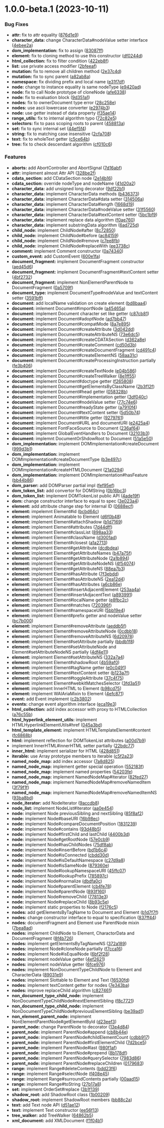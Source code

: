 # 1.0.0-beta.1 (2023-10-11)


### Bug Fixes

* **attr:** fix to attr equality ([876d1e9](https://github.com/TomokiMiyauci/dom/commit/876d1e9ab394047732485fccae01e5ec176c3a9d))
* **character_data:** change CharacterData#nodeValue setter interface ([4ebee2a](https://github.com/TomokiMiyauci/dom/commit/4ebee2a928a3c676a4525dad26bdacdc993916cd))
* **dom_implementation:** fix to assign ([83087ff](https://github.com/TomokiMiyauci/dom/commit/83087ff89de5e0ee7806d641bd72c39715cfc46c))
* **element:** fix to cloning method to use this constructor ([df0244d](https://github.com/TomokiMiyauci/dom/commit/df0244d66a941fec4c7db39c839ac218417f4b1a))
* **html_collection:** fix to filter condition ([422eb8f](https://github.com/TomokiMiyauci/dom/commit/422eb8fa9ce3cd19526700bd3fdf2be23fa93f0d))
* **list:** use private access modifier ([2bfeeaf](https://github.com/TomokiMiyauci/dom/commit/2bfeeaf2453ca3ebaa8c2b4460f864e5e1ffbf4f))
* **mutation:** fix to remove all children method ([2e37c4d](https://github.com/TomokiMiyauci/dom/commit/2e37c4d872f05ae75f23cedc0105f51638b6b732))
* **mutation:** fix to sync parent ([a82ab8a](https://github.com/TomokiMiyauci/dom/commit/a82ab8a2001cf73784f54fab4d6370b4641b940f))
* **namespace:** fix dividing prefix and local name ([e31f7df](https://github.com/TomokiMiyauci/dom/commit/e31f7dfa3fdf900bda64b7c64830ae65e917f112))
* **node:** change to instance equality is same nodeType ([e9420ad](https://github.com/TomokiMiyauci/dom/commit/e9420ada89d1cd72809d055651d6af77f70a0c69))
* **node:** fix to call Node prototype of cloneNode ([afe6338](https://github.com/TomokiMiyauci/dom/commit/afe63388606c85c81c8f247d540ae3d0f2e4ec94))
* **node:** fix to evaluation block ([9d351a1](https://github.com/TomokiMiyauci/dom/commit/9d351a13965b9b895df1fa1cfa5df586fc36c1cd))
* **nodes:** fix to ownerDocument type error ([28c258e](https://github.com/TomokiMiyauci/dom/commit/28c258eb86510433a3e27cda6af306bf56fce5fb))
* **nodes:** use ascii lowercase converter ([e2974b3](https://github.com/TomokiMiyauci/dom/commit/e2974b32e6e4dce4da86324c9e6c332dc206176a))
* **node:** use getter instead of data property ([f35ae14](https://github.com/TomokiMiyauci/dom/commit/f35ae140c7c391675625b69ad77758ca5f07a497))
* **range_utils:** fix to internal algorithm typo ([72c82e5](https://github.com/TomokiMiyauci/dom/commit/72c82e54439e280c44646d91ecd9774071f84406))
* **selectors:** fix to pass scoping roots to parent ([458813a](https://github.com/TomokiMiyauci/dom/commit/458813ab9d805229d51f84528a8ad03df9644eb7))
* **set:** fix to sync internal set ([44ef5f4](https://github.com/TomokiMiyauci/dom/commit/44ef5f42a61304d2bd0a15cc2110fba797cc4d37))
* **string:** fix to matching case insensitive ([2cfa708](https://github.com/TomokiMiyauci/dom/commit/2cfa708f74aff59dd77d96b4da897094a1375e5f))
* **text:** fix to wholeText getter ([c5ce64b](https://github.com/TomokiMiyauci/dom/commit/c5ce64b0de510ddc6c1cc7f64df2698a67eae21b))
* **tree:** fix to check descendant algorithm ([cf010c6](https://github.com/TomokiMiyauci/dom/commit/cf010c68cd1e15c0d610d6fd882d7ab0f79b13c5))


### Features

* **aborts:** add AbortController and AbortSignal ([7d16abf](https://github.com/TomokiMiyauci/dom/commit/7d16abfff948714209dfabe910cfa06685a21728))
* **attr:** implement almost Attr API ([328be2f](https://github.com/TomokiMiyauci/dom/commit/328be2f78ab5bfb306c7216ef491a625908be90c))
* **cdata_section:** add CDataSection node ([2e14b16](https://github.com/TomokiMiyauci/dom/commit/2e14b16a3e9edd38fc2912f21cf86b66b268a0b6))
* **cdata_section:** override nodeType and nodeName ([41d20a2](https://github.com/TomokiMiyauci/dom/commit/41d20a2fd1a78ecaa55b5218bea128a9893cc0f5))
* **character_data:** add unsigned long decorator ([9df22b1](https://github.com/TomokiMiyauci/dom/commit/9df22b1a6d5b754561af7da8417ee2fcf5e183ac))
* **character_data:** implement CharacterData methods ([b436373](https://github.com/TomokiMiyauci/dom/commit/b436373bd4460414c1e2a67d662d03e1bb115b28))
* **character_data:** implement CharacterData#data setter ([314506a](https://github.com/TomokiMiyauci/dom/commit/314506aaa202523c99b1cdf561fabf4a29f29199))
* **character_data:** implement CharacterData#length ([1668d19](https://github.com/TomokiMiyauci/dom/commit/1668d19b583c7e745b0fc7d1f39d5156bb6ef701))
* **character_data:** implement CharacterData#nodeValue setter ([31f5560](https://github.com/TomokiMiyauci/dom/commit/31f5560305aebcd25357853db120f3f8254d4570))
* **character_data:** implement CharacterData#textContent setter ([5bc1bf9](https://github.com/TomokiMiyauci/dom/commit/5bc1bf986c2744b367f5b20d4a83860905b73f8d))
* **character_data:** implement replace data algorithm ([f0ae760](https://github.com/TomokiMiyauci/dom/commit/f0ae760262f8848ba78e1d776e23406cae06ff25))
* **character_data:** implement substringData algorithm ([6ad725d](https://github.com/TomokiMiyauci/dom/commit/6ad725dd8f2db166623707d963e3870f77558960))
* **child_node:** implement ChildNode#after ([8c72850](https://github.com/TomokiMiyauci/dom/commit/8c72850a9b5b08dc0cf3b272327bd2347c6b0722))
* **child_node:** implement ChildNode#before ([ac84159](https://github.com/TomokiMiyauci/dom/commit/ac841594cf376c39d2ed8faaa3a9e82921777090))
* **child_node:** implement ChildNode#remove ([c7ee8fb](https://github.com/TomokiMiyauci/dom/commit/c7ee8fb4742dbbf2c3536bf3e8c16fb591749813))
* **child_node:** implement ChildNode#replaceWith ([ee3738c](https://github.com/TomokiMiyauci/dom/commit/ee3738c783e7c3bcd48624280348d133e196a0cc))
* **comment:** implement Comment constructor ([0a74340](https://github.com/TomokiMiyauci/dom/commit/0a74340cac1f4043428b0fed8068b9d5d3d51886))
* **custom_event:** add CustomEvent ([600e1fa](https://github.com/TomokiMiyauci/dom/commit/600e1fa6340c9e6301cdc20bfe054cf87f9c5cba))
* **document_fragment:** implement DocumentFragment constructor ([aed45d6](https://github.com/TomokiMiyauci/dom/commit/aed45d60acf5920765208e9ac0d1b66550a1c9f9))
* **document_fragment:** implement DocumentFragment#textContent setter ([4bf2732](https://github.com/TomokiMiyauci/dom/commit/4bf2732b501750738a6f98581543508008a98975))
* **document_fragment:** implement NonElementParentNode to DocumentFragment ([0a5709f](https://github.com/TomokiMiyauci/dom/commit/0a5709fa7e8787d228a47a926419697435583a65))
* **document_type:** implement DocumentType#nodeValue and textContent setter ([3591bff](https://github.com/TomokiMiyauci/dom/commit/3591bff592aea2a414e28a8d19b8dd5a3ec4413d))
* **document:** add localName validation on create element ([bd8baa4](https://github.com/TomokiMiyauci/dom/commit/bd8baa4e8f4fee05b9aaea7b5952e0232060ccd3))
* **document:** imlement Document#importNode ([a45465a](https://github.com/TomokiMiyauci/dom/commit/a45465a9523ef61310fd9c16f3866b23713ad0b6))
* **document:** implement Document character set like getter ([c87cb81](https://github.com/TomokiMiyauci/dom/commit/c87cb81e72bf661ab8c0fb52c55e38a2ea5bc0b8))
* **document:** implement Document#adoptNode ([ad7bb47](https://github.com/TomokiMiyauci/dom/commit/ad7bb47c35d2481019aaaca34ec2f2f94ee959b4))
* **document:** implement Document#compatMode ([8a7e895](https://github.com/TomokiMiyauci/dom/commit/8a7e895a4039a14a9bc8490101ca2603c7fa35f4))
* **document:** implement Document#createAttribute ([3d042dd](https://github.com/TomokiMiyauci/dom/commit/3d042ddee57823e5fbaf7ae4e82f6750c33d37be))
* **document:** implement Document#createAttributeNS ([73e6dc5](https://github.com/TomokiMiyauci/dom/commit/73e6dc5145cc0f2a8e34ba7b5c05e0ee4db80620))
* **document:** implement Document#createCDATASection ([d362a8e](https://github.com/TomokiMiyauci/dom/commit/d362a8e47b9454a4640123798c1e24e85eb8afe0))
* **document:** implement Document#createComment ([cd50d3b](https://github.com/TomokiMiyauci/dom/commit/cd50d3bd9dc8fdcc63662f8d05160230eb4c2f78))
* **document:** implement Document#createDocumentFragment ([cd491c4](https://github.com/TomokiMiyauci/dom/commit/cd491c49ead9d90672e2392c7f09331ea0af0017))
* **document:** implement Document#createElementNS ([58aa31c](https://github.com/TomokiMiyauci/dom/commit/58aa31cd29465154c0999e4104df7420461c1380))
* **document:** implement Document#createProcessingInstruction partially ([fe3b406](https://github.com/TomokiMiyauci/dom/commit/fe3b40697465e6471c4b10c370d16f035170bdc2))
* **document:** implement Document#createTextNode ([e04b586](https://github.com/TomokiMiyauci/dom/commit/e04b5861e7b9def59ce16208b7e560e27fe988cf))
* **document:** implement Document#createTreeWalker ([8e1ff55](https://github.com/TomokiMiyauci/dom/commit/8e1ff55be471c94ac4d8f348800d8f28e97fab00))
* **document:** implement Document#doctype getter ([f265808](https://github.com/TomokiMiyauci/dom/commit/f265808370b564c2d0b921bb130c1487a8d2f2d2))
* **document:** implement Document#getElementsByClassName ([2b3f12f](https://github.com/TomokiMiyauci/dom/commit/2b3f12ff5ac5daa14c9e1cbdcf55af9270cf7c6b))
* **document:** implement Document#head getter ([058328b](https://github.com/TomokiMiyauci/dom/commit/058328bcec9753c74e5574a5aab9de7dac581447))
* **document:** implement Document#implementation getter ([3df040c](https://github.com/TomokiMiyauci/dom/commit/3df040c7701ec102e1c3b11f00455e089ee25e59))
* **document:** implement Document#nodeValue setter ([77c74e6](https://github.com/TomokiMiyauci/dom/commit/77c74e636fc71f5e9e5f709813f45bb624924ea1))
* **document:** implement Document#readyState getter ([a7910f4](https://github.com/TomokiMiyauci/dom/commit/a7910f41d586834a7271bf4c31d2a50f0821c0d5))
* **document:** implement Document#textContent setter ([5d50b74](https://github.com/TomokiMiyauci/dom/commit/5d50b74dcab6512b31b5114526cbf0277a9b1289))
* **document:** implement Document#title getter ([9279761](https://github.com/TomokiMiyauci/dom/commit/9279761d489153be885c1d928e0919e4775239ad))
* **document:** implement Document#URL and documentURI ([e2425a4](https://github.com/TomokiMiyauci/dom/commit/e2425a44126427a45f9862d8b4995ef467037e0e))
* **document:** implement FontFaceSource to Document ([236af64](https://github.com/TomokiMiyauci/dom/commit/236af64be1b59eb9ede8b7ffc1448e64d73c5c62))
* **document:** implement GlobalEventHandlers to Document ([32103b3](https://github.com/TomokiMiyauci/dom/commit/32103b390b33e921f2a1bba57624c62554d87cd4))
* **document:** implemnt DocumentOrShdowRoot to Document ([51a5e50](https://github.com/TomokiMiyauci/dom/commit/51a5e50bce8052f52f056955903d821580522c5b))
* **dom_implementation:** implement DOMImplementation#createDocument ([999d3b1](https://github.com/TomokiMiyauci/dom/commit/999d3b1bb0de4e9531e37ea74500049181a9ec95))
* **dom_implementation:** implement DOMImplementation#createDocumentType ([b3e497c](https://github.com/TomokiMiyauci/dom/commit/b3e497c2b72fb6eb6979fa30fc9e2a0b350661a9))
* **dom_implementation:** implement DOMImplementation#createHTMLDocument ([21a0294](https://github.com/TomokiMiyauci/dom/commit/21a02944484f3574c0a7678d3e7bee0d5f8f9120))
* **dom_implementation:** implement DOMImplementation#hasFeature ([bb44b86](https://github.com/TomokiMiyauci/dom/commit/bb44b869145098ea2e1514f6ee72f44d8696d9cc))
* **dom_parser:** add DOMParser partial impl ([fef95ef](https://github.com/TomokiMiyauci/dom/commit/fef95ef743f00aef90c0b1eaa0009a8128d6a374))
* **dom_token_list:** add convertor for DOMString ([0b16bc3](https://github.com/TomokiMiyauci/dom/commit/0b16bc347414c2488f00710473b2fe0411023de5))
* **dom_token_list:** implement DOMTokenList public API ([4ade19f](https://github.com/TomokiMiyauci/dom/commit/4ade19fedaa8fc4dd3726d5e7f995ea9b5ae73ed))
* **dom:** change constructor interface to equal to spec ([3e023a4](https://github.com/TomokiMiyauci/dom/commit/3e023a4fe0d89563466a6919f5e057f3f70562b3))
* **element:** add attribute change step for internal ID ([0688ecf](https://github.com/TomokiMiyauci/dom/commit/0688ecfa686dd7466fa3cccbb9d4484d558e3c5e))
* **element:** impelemnt Element#id ([bcbd64c](https://github.com/TomokiMiyauci/dom/commit/bcbd64c4986f89620b435c1c6efc0d08b48dc569))
* **element:** implement Animatable to Element ([d6f0b48](https://github.com/TomokiMiyauci/dom/commit/d6f0b48499d2da7904e9a0a1ac32f64bdfc02b54))
* **element:** implement Element#attachShadow ([b1d7169](https://github.com/TomokiMiyauci/dom/commit/b1d7169ba349c7e9011de16dbf783d7d1dab588c))
* **element:** implement Element#attributes ([7d44dff](https://github.com/TomokiMiyauci/dom/commit/7d44dff553257aa90f5f29ceb0871b7d1181a69c))
* **element:** implement Element#classList ([898aa33](https://github.com/TomokiMiyauci/dom/commit/898aa331a6c55c2141ff091e9a6571125c4e1716))
* **element:** implement Element#className ([d3001ad](https://github.com/TomokiMiyauci/dom/commit/d3001ad22abf692a81351e2417da16b2411d5e51))
* **element:** implement Element#closest ([a1a2713](https://github.com/TomokiMiyauci/dom/commit/a1a27131dda33ab863f92fb592a2f909c8b74f0c))
* **element:** implement Element#getAttribute ([dcdbdea](https://github.com/TomokiMiyauci/dom/commit/dcdbdeaa7cb5c39787a8a40b75393638039937fc))
* **element:** implement Element#getAttributeNames ([b47a75f](https://github.com/TomokiMiyauci/dom/commit/b47a75f6b6ead6e905db1074f382fb3204dcac0c))
* **element:** implement Element#getAttributeNode ([2a1b894](https://github.com/TomokiMiyauci/dom/commit/2a1b894ea753d61c5272e14a5b4024ee50bd172d))
* **element:** implement Element#getAttributeNodeNS ([4f54074](https://github.com/TomokiMiyauci/dom/commit/4f54074741c7d57ffc7a00bf39ee993e20d5aeda))
* **element:** implement Element#getAttributeNS ([88ea7b3](https://github.com/TomokiMiyauci/dom/commit/88ea7b3622d4f784ce349531a575268c98ec66af))
* **element:** implement Element#hasAttribute ([7f3ebdd](https://github.com/TomokiMiyauci/dom/commit/7f3ebdd81a7de21cac2d8ba37fab7d8e99437968))
* **element:** implement Element#hasAttributeNS ([2ea12d4](https://github.com/TomokiMiyauci/dom/commit/2ea12d4474224e1c1c2cb42ca97f27126acad9c4))
* **element:** implement Element#hasAttributes ([a6cb86e](https://github.com/TomokiMiyauci/dom/commit/a6cb86e2a5cab9a745a1f0ac5a1bf282b3f4e20e))
* **element:** implement Element#insertAdjacentElement ([253aa4a](https://github.com/TomokiMiyauci/dom/commit/253aa4a131d5e16e6d522651dce2e7711ac6852c))
* **element:** implement Element#insertAdjacentText ([a893991](https://github.com/TomokiMiyauci/dom/commit/a893991558c7b7be72038478b83260345f4b2e92))
* **element:** implement Element#localName getter ([e8fbc2c](https://github.com/TomokiMiyauci/dom/commit/e8fbc2cde9dca43ec2e9f02056c36f45fb68d6a4))
* **element:** implement Element#matches ([720396f](https://github.com/TomokiMiyauci/dom/commit/720396f3796782571e9a1df7d6f671c2e3d13f1b))
* **element:** implement Element#namespaceURI ([5bb19e4](https://github.com/TomokiMiyauci/dom/commit/5bb19e44f6f80efc7f8eda76b71490b0c36c2bb5))
* **element:** implement Element#prefix getter and nodeValue setter ([bc7b000](https://github.com/TomokiMiyauci/dom/commit/bc7b000f8dabed8863b57d8353d9fb782e223eed))
* **element:** implement Element#removeAttribute ([aeddb5f](https://github.com/TomokiMiyauci/dom/commit/aeddb5f5aa313a0634cdbb38fa073b129e8bf053))
* **element:** implement Element#removeAttributeNode ([0cdbb18](https://github.com/TomokiMiyauci/dom/commit/0cdbb1868dcf6b1c6fffa3272bf69cc77e673f98))
* **element:** implement Element#removeAttributeNS ([6d20978](https://github.com/TomokiMiyauci/dom/commit/6d20978f3c1c501134c5a0cb8a3d6221a298fadf))
* **element:** implement Element#setAttribute partially ([bbdb1f8](https://github.com/TomokiMiyauci/dom/commit/bbdb1f8324f6c5a34d0fd7e41581e08a0f35051c))
* **element:** implement Element#setAttributeNode and Element#setAttributeNodeNS partially ([4df4e11](https://github.com/TomokiMiyauci/dom/commit/4df4e11ba9a6c88b11f738958bfa78c4643d1a8e))
* **element:** implement Element#setAttributeNS ([332a7a4](https://github.com/TomokiMiyauci/dom/commit/332a7a49457f20ea118cbeae590ab71bf3ea7ef7))
* **element:** implement Element#shadowRoot ([4b59af0](https://github.com/TomokiMiyauci/dom/commit/4b59af0bfdda682bc24f9596d9d35907585573d5))
* **element:** implement Element#tagName getter ([e0c0491](https://github.com/TomokiMiyauci/dom/commit/e0c04916b7882c08b9035741330bf67032033a1e))
* **element:** implement Element#textContent setter ([b123a7f](https://github.com/TomokiMiyauci/dom/commit/b123a7f27562f864073dc666b7c2a35397df3d5b))
* **element:** implement Element#toggleAttribute ([37c4f75](https://github.com/TomokiMiyauci/dom/commit/37c4f75c11d89efcb77750d0524363a7f055fe0e))
* **element:** implement Element#webkitMatchesSelector ([3fd3a51](https://github.com/TomokiMiyauci/dom/commit/3fd3a519225939e8d3afe72ee08c8c73382cefda))
* **element:** implement InnerHTML to Element ([b98cd75](https://github.com/TomokiMiyauci/dom/commit/b98cd7523a51b6a91b4801c92241223f8a02636e))
* **element:** implement WAIAriaMixin to Element ([4efc871](https://github.com/TomokiMiyauci/dom/commit/4efc87161c3cdff3efe0b016946d35690e1563fd))
* **event:** add Event implement ([c2b3802](https://github.com/TomokiMiyauci/dom/commit/c2b3802a46712c84792eba8c0cb869d65529ac39))
* **events:** change event algorithm interface ([eca19e3](https://github.com/TomokiMiyauci/dom/commit/eca19e3ee65feba0c976f7e778a3ee4e483b660d))
* **html_collection:** add index accessor with proxy to HTMLCollection ([a76c55b](https://github.com/TomokiMiyauci/dom/commit/a76c55b0274582fa5eb278ed7881e90a43e8c9a3))
* **html_hyperlink_element_utils:** implement HTMLHyperlinkElementUtils#href ([045a3bd](https://github.com/TomokiMiyauci/dom/commit/045a3bd90d3b708195f82e465ed93f73cccbbb00))
* **html_template_element:** implement HTMLTemplateElement#content ([fc6868b](https://github.com/TomokiMiyauci/dom/commit/fc6868b12a9c66ecf9714d02e30d8e2f14459f11))
* **html:** implement reflection for DOMTokenList attributes ([a00d7b9](https://github.com/TomokiMiyauci/dom/commit/a00d7b9c275cc399f413ed9af7c7393da5a7254e))
* implement InnerHTML#innerHTML setter partially ([22bdc77](https://github.com/TomokiMiyauci/dom/commit/22bdc77d80927ede5de1efc27e716ae864efb060))
* **inner_html:** implement serializer for HTML ([428d851](https://github.com/TomokiMiyauci/dom/commit/428d8517a8e16eed31c6854bf73b94379c19fa1d))
* **iterable:** use Array prototype members to iterable ([c5f2a23](https://github.com/TomokiMiyauci/dom/commit/c5f2a233014533f5dc49e5c541ca8287aa88f992))
* **named_node_map:** add index accessor ([7a8d825](https://github.com/TomokiMiyauci/dom/commit/7a8d825e31a3fee5c5e16475c2c0613d0432db0a))
* **named_node_map:** implement getter special operation ([552183f](https://github.com/TomokiMiyauci/dom/commit/552183f03b7e2dc70fcc890bdd0bd8bfe14b5e06))
* **named_node_map:** implement named properties ([54203fe](https://github.com/TomokiMiyauci/dom/commit/54203fe715d75c49cc559934b31f7cbf959751be))
* **named_node_map:** implement NamedNodeMap#iterator ([82fed27](https://github.com/TomokiMiyauci/dom/commit/82fed27fb4bdaf76f6a108b759e91d3a1e2ff78e))
* **named_node_map:** implement NamedNodeMap#removeNamedItem ([3f79f1f](https://github.com/TomokiMiyauci/dom/commit/3f79f1fb325207782cb2bf77f1343c8672d17789))
* **named_node_map:** implement NamedNodeMap#removeNamedItemNS ([93ba8bd](https://github.com/TomokiMiyauci/dom/commit/93ba8bd3b8252c6c6e4b1d5b7239d6655b483bc2))
* **node_iterator:** add NodeIterator ([9accdb8](https://github.com/TomokiMiyauci/dom/commit/9accdb8f37700152d50babbdb5950be77c45447d))
* **node_list:** implement NodeList#iterator ([aa0e454](https://github.com/TomokiMiyauci/dom/commit/aa0e454d8730b11b20565ea7140ee3b99d43e91d))
* **node:** implement Node previousSibling and nextSibling ([85f8af2](https://github.com/TomokiMiyauci/dom/commit/85f8af2e4092e667bda7656980b5cb480f6141f5))
* **node:** implement Node#baseURI ([16b98ec](https://github.com/TomokiMiyauci/dom/commit/16b98ec8feec223dab4d26eec68824404606185d))
* **node:** implement Node#compareDocumentPosition ([1831239](https://github.com/TomokiMiyauci/dom/commit/1831239485ff2a909ed872405341e06686b6b00b))
* **node:** implement Node#contains ([93d48b5](https://github.com/TomokiMiyauci/dom/commit/93d48b5bc2e52f2b1499f1743d88ce0c0d1e8b88))
* **node:** implement Node#firstChild and lastChild ([4400b3d](https://github.com/TomokiMiyauci/dom/commit/4400b3d79fd0b86356c0916d33b8b6a3325e4c97))
* **node:** implement Node#getRootNode ([57e0cb9](https://github.com/TomokiMiyauci/dom/commit/57e0cb90e1029dc5bd98a642d531830a57229f72))
* **node:** implement Node#hasChildNodes ([75df8ab](https://github.com/TomokiMiyauci/dom/commit/75df8abe48fc875ae9755c37f6f9b5b95eb3b2f5))
* **node:** implement Node#insertBefore ([bd1b6c4](https://github.com/TomokiMiyauci/dom/commit/bd1b6c4e45c7490767058b7bc4643c276f1347f6))
* **node:** implement Node#isConnected ([cbdd30d](https://github.com/TomokiMiyauci/dom/commit/cbdd30df4ae222c321eedf0280418da6448d2326))
* **node:** implement Node#isDefaultNamespace ([c27d9a8](https://github.com/TomokiMiyauci/dom/commit/c27d9a8974f68374fae47c46ae1db5b23f5c2e69))
* **node:** implement Node#isSameNode ([879360e](https://github.com/TomokiMiyauci/dom/commit/879360e81de40c6f8d5fcf101041f92d14d40db7))
* **node:** implement Node#lookupNamespaceURI ([45ffc07](https://github.com/TomokiMiyauci/dom/commit/45ffc07550d804dea7fad266a999ba3c2a7a49ae))
* **node:** implement Node#lookupPrefix ([785897c](https://github.com/TomokiMiyauci/dom/commit/785897c94dfb836550b453c9f7ddc36c7d003b30))
* **node:** implement Node#normalize ([dbdfa0c](https://github.com/TomokiMiyauci/dom/commit/dbdfa0c861b29517a1fd5b9431c137bae966f345))
* **node:** implement Node#parentElement ([cb4fe78](https://github.com/TomokiMiyauci/dom/commit/cb4fe78c7f307520eb680d8c396611c9bd88517a))
* **node:** implement Node#parentNode ([893f160](https://github.com/TomokiMiyauci/dom/commit/893f160e354edfa0f2b5eb79dfb8675259177585))
* **node:** implement Node#removeChild ([77813e3](https://github.com/TomokiMiyauci/dom/commit/77813e3eb8e93ce4c4b418192007559206f86659))
* **node:** implement Node#replaceChild ([8b93c5e](https://github.com/TomokiMiyauci/dom/commit/8b93c5e2a3a28a6089d20d9395b867338cd5c43e))
* **node:** implement static properties to Node ([f2176c5](https://github.com/TomokiMiyauci/dom/commit/f2176c5dfcf10fad9256c9f0771d7116e619ea75))
* **nodes:** add getElementsByTagName to Document and Element ([b1d7f7f](https://github.com/TomokiMiyauci/dom/commit/b1d7f7f1fe33d2e3941becb884db5146bd50a8b3))
* **nodes:** change constructor interface to equal to specification ([837ff44](https://github.com/TomokiMiyauci/dom/commit/837ff44156a611047a34cbb565c0c2bd6617f29e))
* **nodes:** documentFragment and Element use ParentNode mixin ([7bea8ad](https://github.com/TomokiMiyauci/dom/commit/7bea8ad9caa6a767a2d7d22ac1a984de1956d95d))
* **nodes:** implement ChildNode to Element, CharactorData and DocumentFragment ([8f4b726](https://github.com/TomokiMiyauci/dom/commit/8f4b72657549fb0d3ed5e9ec80fb55902c73f6b3))
* **nodes:** implement getElementsByTagNameNS ([372a189](https://github.com/TomokiMiyauci/dom/commit/372a1892b47de7df84bf3a73bed2cf24c91f464d))
* **nodes:** implement Node#cloneNode partially ([f7cca16](https://github.com/TomokiMiyauci/dom/commit/f7cca1661d8f2d509aa04d571d1b7e3ac5ba9c28))
* **nodes:** implement Node#isEqualNode ([6bf2f28](https://github.com/TomokiMiyauci/dom/commit/6bf2f2801953d7108621b5a4cdae21f5c7ae6b0b))
* **nodes:** implement nodeValue getter ([4ef2621](https://github.com/TomokiMiyauci/dom/commit/4ef26217138c7ef5de018fb8b9da552780106043))
* **nodes:** implement nodeValue getter ([6fce976](https://github.com/TomokiMiyauci/dom/commit/6fce9763e41caa865e66364e9d28640d24d4ef6c))
* **nodes:** implement NonDocumentTypeChildNode to Element and CharacterData ([89031e9](https://github.com/TomokiMiyauci/dom/commit/89031e9aaa4523c0359e103f66b708f34ff67ddc))
* **nodes:** implement Slottable to Element and Text ([16530fd](https://github.com/TomokiMiyauci/dom/commit/16530fd05ef2965c36ef304baa5a3cc052047487))
* **nodes:** implement textContent getter for nodes ([7e343ba](https://github.com/TomokiMiyauci/dom/commit/7e343ba33d43a2c740093a01fd62095da9985c78))
* **nodes:** improve replaceChild algorithm ([c827461](https://github.com/TomokiMiyauci/dom/commit/c8274618ce20f284816a1a77c039f68ab382c43c))
* **non_document_type_child_node:** implement NonDocumentTypeChildNode#nextElementSibling ([f8c7721](https://github.com/TomokiMiyauci/dom/commit/f8c7721f890e992be8083bdb06b871e336621c4e))
* **non_document_type_child_node:** implement NonDocumentTypeChildNode#previousElementSibling ([be39ad1](https://github.com/TomokiMiyauci/dom/commit/be39ad163f081998bdb7a05747cf6d2edbe65ab7))
* **non_element_parent_node:** implement NonElementParentNode#getElementById ([d23eef3](https://github.com/TomokiMiyauci/dom/commit/d23eef3b134db44df513d7860c910a8d632c7835))
* **parent_node:** change ParentNode to decorator ([13e4d84](https://github.com/TomokiMiyauci/dom/commit/13e4d8453db75ea15a968b1d6398ee666b6b9449))
* **parent_node:** implement ParentNode#append ([cb8b44e](https://github.com/TomokiMiyauci/dom/commit/cb8b44e83505cbb88830b7bf784bc90935ed4513))
* **parent_node:** implement ParentNode#childElementCount ([cdbb917](https://github.com/TomokiMiyauci/dom/commit/cdbb91782321a1fdfe42728d15b0a2ccf9897f6c))
* **parent_node:** implement ParentNode#firstElementChild ([7d2bce5](https://github.com/TomokiMiyauci/dom/commit/7d2bce590c7a32ce8318ce693dea6a95633ed10c))
* **parent_node:** implement ParentNode#last ([980f1af](https://github.com/TomokiMiyauci/dom/commit/980f1af0ea066d00b9fbc4b7bba931bd717458f0))
* **parent_node:** implement ParentNode#prepend ([8b178df](https://github.com/TomokiMiyauci/dom/commit/8b178dfc8e15626388232d2f80ff317687c3db67))
* **parent_node:** implement ParentNode#querySelector ([7983d86](https://github.com/TomokiMiyauci/dom/commit/7983d86bb86a8731ca8635d4572f17708d7cdf31))
* **parent_node:** implement ParentNode#replaceChildren ([0179683](https://github.com/TomokiMiyauci/dom/commit/01796832d51d9554aa01eeb9395361d25b63430b))
* **range:** implement Range#deleteContents ([bdd23f6](https://github.com/TomokiMiyauci/dom/commit/bdd23f6963b1f717c56950c02b1efb9087f51306))
* **range:** implement Range#selectNode ([f408e45](https://github.com/TomokiMiyauci/dom/commit/f408e45fc6c93a3d3e75085a2858e4737926c65f))
* **range:** implement Range#surroundContents partially ([00aad15](https://github.com/TomokiMiyauci/dom/commit/00aad15b2ce3d57afd100cf17a7f90a2e8cd28f6))
* **range:** implement Range#toString ([27b17a8](https://github.com/TomokiMiyauci/dom/commit/27b17a82e9c35e6a1bffe4ce11175e0b7fa127a0))
* **set:** implement OrderSet#replace ([3b1f139](https://github.com/TomokiMiyauci/dom/commit/3b1f1399871ca0ea3096e65b280b49b6c8d21ae3))
* **shadow_root:** add ShadowRoot class ([1b00209](https://github.com/TomokiMiyauci/dom/commit/1b00209751f9be1580fd194ddb4e36d70e75a64a))
* **shadow_root:** implement ShadowRoot members ([bb88c2a](https://github.com/TomokiMiyauci/dom/commit/bb88c2ad6474df36cac3a00e9241894e586634dc))
* **text:** add Text node API ([d51ae12](https://github.com/TomokiMiyauci/dom/commit/d51ae12ded832231b4a10b354d164e9a4d35e708))
* **text:** implement Text constructor ([ee56f13](https://github.com/TomokiMiyauci/dom/commit/ee56f1364ece7f944d30473d63ff9c3c9fb1fe35))
* **tree_walker:** add TreeWalker ([64862b5](https://github.com/TomokiMiyauci/dom/commit/64862b57ff157af39c5846a577feef03bc9dce8b))
* **xml_document:** add XMLDocument ([f1f04b1](https://github.com/TomokiMiyauci/dom/commit/f1f04b1bfd300ebe5eeeae133ec8f2c8205cd86b))
